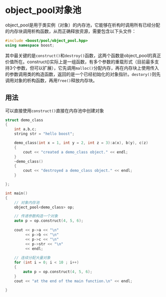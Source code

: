 # object_pool对象池

object_pool是用于类实例（对象）的内存池，它能够在析构时调用所有已经分配的内存块调用析构函数，从而正确释放资源，需要包含以下头文件：

```c++
#include <boost/pool/object_pool.hpp>
using namespace boost;
```

其中最关键的是`construct()`和`destroy()`函数，这两个函数是object_pool的真正价值所在。construct()实际上是一组函数，有多个参数的重载形式（目前最多支持3个参数，但可以扩展），它先调用`malloc()`分配内存，再在内存块上使用传入的参数调用类的构造函数，返回的是一个已经初始化的对象指针。`destory()`则先调用对象的析构函数，再用`free()`释放内存块。

## 用法

可以直接使用`construct()`直接在内存池中创建对象

```c++
struct demo_class
{
    int a,b,c;
    string str = "hello boost";

    demo_class(int x = 1, int y = 2, int z = 3):a(x), b(y), c(z)
    {
        cout << "created a demo_class object." << endl;
    }
    ~demo_class()
    {
        cout << "destroyed a demo_class object." << endl;
    }

};

int main()
{
    // 对象内存池
    object_pool<demo_class> op;

    // 传递参数构造一个对象
    auto p = op.construct(4, 5, 6);
    
    cout << p->a << "\n"
         << p->b << "\n"
         << p->c << "\n"
         << p->str << "\n"
         << endl;
    
    // 连续分配大量对象
    for (int i = 0; i < 10 ; i++)
    {
        auto p = op.construct(4, 5, 6);
    }
    cout << "at the end of the main function.\n" << endl;

}
```